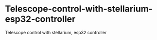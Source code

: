 # Telescope-control-with-stellarium-esp32-controller
Telescope control with stellarium, esp32 controller
